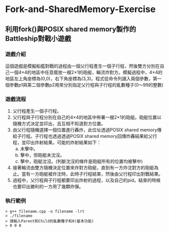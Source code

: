 # Fork-and-SharedMemory-Exercise
## 利用fork()與POSIX shared memory製作的Battleship對戰小遊戲
### 遊戲介紹
這個遊戲是模擬船艦對戰的過程由一個父行程產生一個子行程，然後雙方分別在自己一個4×4的地區中任意擺放一艘2×1的砲艇，輪流炸對方。模擬過程中，4×4的地區左上角座標為(0,0)，右下角座標為(3,3)。程式從命令列讀入兩個參數，第一個參數p1與第二個參數p2用來分別指定父行程與子行程的亂數種子(0～99的整數)
### 遊戲流程
1. 父行程產生一個子行程。
2. 父行程與子行程分別在自己的4×4的地區中佈署一艘2×1的砲艇。砲艇位置以隨機方式決定並印出，且互相不知道對方位置。
3. 由父行程隨機選擇一個位置進行轟炸，此位址透過POSIX shared memory傳給子行程。子行程也透過透過POSIX shared memory回傳炸轟結果給父行程，並印出炸射結果。可能的炸射結果如下：
    <ol type="a">
        <li>未擊中。</li>
        <li>擊中，但砲艇未沈沒。</li>
        <li>擊中，砲艇沈沒。(判斷沈沒的條件是砲艇所有的位置均被擊中)</li>
    </ol>
4. 接著輪流由雙方隨機決定位置來炸對方砲艇，直到有一方炸沈對方的砲艇為止。當有一方砲艇被炸沈時，此時子行程結束，然後由父行程印出對戰結果。
5. 過程中，父行程與子行程都要印出炸射的過程，以及自己的pid。結束的時候也要印出勝利的一方用了幾顆炸彈。
### 執行範例
```
> g++ filename.cpp -o filename -lrt
> ./filename
> 請輸入Parent和Child的亂數種子和0(基本功能)
> 0 0 0
```

